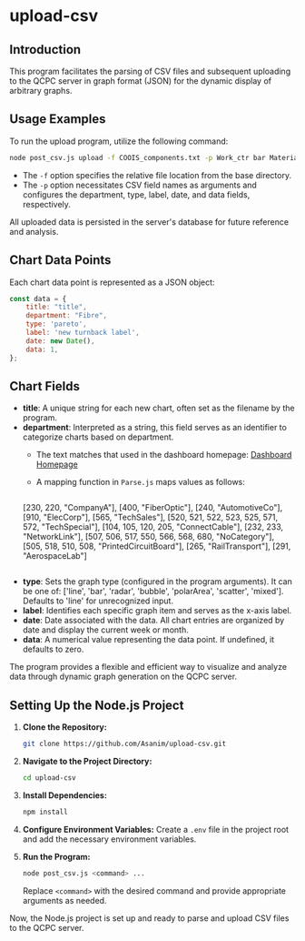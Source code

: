 # upload-csv

## Introduction

This program facilitates the parsing of CSV files and subsequent uploading to the QCPC server in graph format (JSON) for the dynamic display of arbitrary graphs.

## Usage Examples

To run the upload program, utilize the following command:

```bash
node post_csv.js upload -f COOIS_components.txt -p Work_ctr bar Material_Description Reqmt_Date StgInd
```

- The `-f` option specifies the relative file location from the base directory.
- The `-p` option necessitates CSV field names as arguments and configures the department, type, label, date, and data fields, respectively.

All uploaded data is persisted in the server's database for future reference and analysis.

## Chart Data Points

Each chart data point is represented as a JSON object:

```javascript
const data = {
    title: "title",
    department: "Fibre",
    type: 'pareto',
    label: 'new turnback label',
    date: new Date(),
    data: 1,
};
```

## Chart Fields

- **title**: A unique string for each new chart, often set as the filename by the program.
- **department**: Interpreted as a string, this field serves as an identifier to categorize charts based on department.
  - The text matches that used in the dashboard homepage: [Dashboard Homepage](http://nzl57wstdashbd/dashboard/home)
  - A mapping function in `Parse.js` maps values as follows:

    ```javascript
  [230, 220, "CompanyA"],
  [400, "FiberOptic"],
  [240, "AutomotiveCo"],
  [910, "ElecCorp"],
  [565, "TechSales"],
  [520,  521, 522, 523, 525, 571, 572, "TechSpecial"],
  [104, 105, 120, 205, "ConnectCable"],
  [232, 233, "NetworkLink"],
  [507, 506, 517, 550, 566, 568, 680, "NoCategory"],
  [505, 518, 510, 508, "PrintedCircuitBoard"],
  [265, "RailTransport"],
  [291, "AerospaceLab"]
    ```
- **type**: Sets the graph type (configured in the program arguments). It can be one of: ['line', 'bar', 'radar', 'bubble', 'polarArea', 'scatter', 'mixed']. Defaults to 'line' for unrecognized input.
- **label**: Identifies each specific graph item and serves as the x-axis label.
- **date**: Date associated with the data. All chart entries are organized by date and display the current week or month.
- **data**: A numerical value representing the data point. If undefined, it defaults to zero.

The program provides a flexible and efficient way to visualize and analyze data through dynamic graph generation on the QCPC server.

## Setting Up the Node.js Project

1. **Clone the Repository:**
   ```bash
   git clone https://github.com/Asanim/upload-csv.git
   ```

2. **Navigate to the Project Directory:**
   ```bash
   cd upload-csv
   ```

3. **Install Dependencies:**
   ```bash
   npm install
   ```

4. **Configure Environment Variables:**
   Create a `.env` file in the project root and add the necessary environment variables.

5. **Run the Program:**
   ```bash
   node post_csv.js <command> ...
   ```

   Replace `<command>` with the desired command and provide appropriate arguments as needed.

Now, the Node.js project is set up and ready to parse and upload CSV files to the QCPC server.